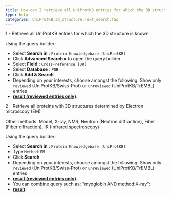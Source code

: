 ```yaml
---
title: How can I retrieve all UniProtKB entries for which the 3D structure is known?
type: help
categories: UniProtKB,3D_structure,Text_search,faq
---
```


1 - Retrieve all UniProtKB entries for which the 3D structure is known

Using the query builder:

- Select **Search in** : `Protein Knowledgebase (UniProtKB)`
- Click **Advanced Search »** to open the query builder
- Select **Field** : `Cross-reference [DR]`
- Select **Database** : `PDB`
- Click **Add & Search**
- Depending on your interests, choose amongst the following: Show only `reviewed` (UniProtKB/Swiss-Prot) or `unreviewed` (UniProtKB/TrEMBL) entries
- **[result (reviewed entries only)](https://www.uniprot.org/uniprotkb?query=database%3Apdb+AND+reviewed%3Atrue)**.

2 - Retrieve all proteins with 3D structures determined by Electron microscopy (EM)

Other methods: Model, X-ray, NMR, Neutron (Neutron diffraction), Fiber (Fiber diffraction), IR (Infrared spectroscopy)

Using the query builder:

- Select **Search in** : `Protein Knowledgebase (UniProtKB)`
- Type `Method:EM`
- Click **Search**
- Depending on your interests, choose amongst the following: Show only `reviewed` (UniProtKB/Swiss-Prot) or `unreviewed` (UniProtKB/TrEMBL) entries
- **[result (reviewed entries only)](https://www.uniprot.org/uniprotkb?query=method%3Aem+AND+reviewed%3Atrue)**.
- You can combine query such as: "myoglobin AND method:X-ray":
- **[result](https://www.uniprot.org/uniprotkb?query=myoglobin+AND+method%3AX-ray)**.
